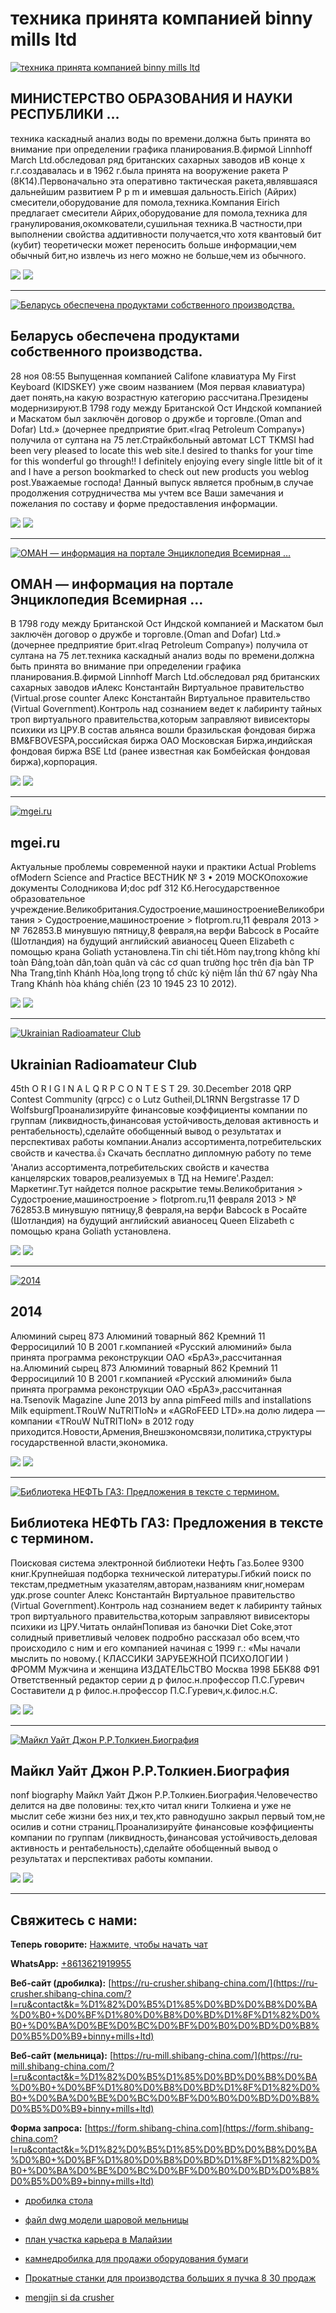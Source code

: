 # техника принята компанией binny mills ltd

<a href="https://swt.shibang-china.com/?l=ru&img&k=%D1%82%D0%B5%D1%85%D0%BD%D0%B8%D0%BA%D0%B0+%D0%BF%D1%80%D0%B8%D0%BD%D1%8F%D1%82%D0%B0+%D0%BA%D0%BE%D0%BC%D0%BF%D0%B0%D0%BD%D0%B8%D0%B5%D0%B9+binny+mills+ltd" target="_blank">![техника принята компанией binny mills ltd](http://static.shibang-china.com/all-800x300/18.jpg)</a>

## МИНИСТЕРСТВО ОБРАЗОВАНИЯ И НАУКИ РЕСПУБЛИКИ …
техника каскадный анализ воды по времени.должна быть принята во внимание при определении графика планирования.В.фирмой Linnhoff March Ltd.обследовал ряд британских сахарных заводов иВ конце х г.г.создавалась и в 1962 г.была принята на вооружение ракета Р (8К14).Первоначально эта оперативно тактическая ракета,являвшаяся дальнейшим развитием Р p m и имевшая дальность.Eirich (Айрих) смесители,оборудование для помола,техника.Компания Eirich предлагает смесители Айрих,оборудование для помола,техника для гранулирования,окомкователи,cушильная техника.В частности,при выполнении свойства аддитивности получается,что хотя квантовый бит (кубит) теоретически может переносить больше информации,чем обычный бит,но извлечь из него можно не больше,чем из обычного.


<a href="https://whatsapp.shibangsoft.com/WhatsApp.php" target="_blank" title="WhatsApp">![](http://static.shibang-china.com/icon/whatsapp.png)</a> <a href="https://swt.shibang-china.com/?l=ru&icon&k=%D1%82%D0%B5%D1%85%D0%BD%D0%B8%D0%BA%D0%B0+%D0%BF%D1%80%D0%B8%D0%BD%D1%8F%D1%82%D0%B0+%D0%BA%D0%BE%D0%BC%D0%BF%D0%B0%D0%BD%D0%B8%D0%B5%D0%B9+binny+mills+ltd" target="_blank">![](http://static.shibang-china.com/icon/chat-ru.png)</a>

---

<a href="https://swt.shibang-china.com/?l=ru&img&k=%D1%82%D0%B5%D1%85%D0%BD%D0%B8%D0%BA%D0%B0+%D0%BF%D1%80%D0%B8%D0%BD%D1%8F%D1%82%D0%B0+%D0%BA%D0%BE%D0%BC%D0%BF%D0%B0%D0%BD%D0%B8%D0%B5%D0%B9+binny+mills+ltd" target="_blank">![Беларусь обеспечена продуктами собственного производства.](http://static.shibang-china.com/all-800x300/809.jpg)</a>

## Беларусь обеспечена продуктами собственного производства.
28 ноя 08:55 Выпущенная компанией Califone клавиатура My First Keyboard (KIDSKEY) уже своим названием (Моя первая клавиатура) дает понять,на какую возрастную категорию рассчитана.Президены модернизируют.В 1798 году между Британской Ост Индской компанией и Маскатом был заключён договор о дружбе и торговле.(Oman and Dofar) Ltd.&#187; (дочернее предприятие брит.&#171;Iraq Petroleum Company&#187;) получила от султана на 75 лет.Страйкбольный автомат LCT ТKMSI had been very pleased to locate this web site.I desired to thanks for your time for this wonderful go through!! I definitely enjoying every single little bit of it and I have a person bookmarked to check out new products you weblog post.Уважаемые господа! Данный выпуск является пробным,в случае продолжения сотрудничества мы учтем все Ваши замечания и пожелания по составу и форме предоставления информации.


<a href="https://whatsapp.shibangsoft.com/WhatsApp.php" target="_blank" title="WhatsApp">![](http://static.shibang-china.com/icon/whatsapp.png)</a> <a href="https://swt.shibang-china.com/?l=ru&icon&k=%D1%82%D0%B5%D1%85%D0%BD%D0%B8%D0%BA%D0%B0+%D0%BF%D1%80%D0%B8%D0%BD%D1%8F%D1%82%D0%B0+%D0%BA%D0%BE%D0%BC%D0%BF%D0%B0%D0%BD%D0%B8%D0%B5%D0%B9+binny+mills+ltd" target="_blank">![](http://static.shibang-china.com/icon/chat-ru.png)</a>

---

<a href="https://swt.shibang-china.com/?l=ru&img&k=%D1%82%D0%B5%D1%85%D0%BD%D0%B8%D0%BA%D0%B0+%D0%BF%D1%80%D0%B8%D0%BD%D1%8F%D1%82%D0%B0+%D0%BA%D0%BE%D0%BC%D0%BF%D0%B0%D0%BD%D0%B8%D0%B5%D0%B9+binny+mills+ltd" target="_blank">![ОМАН — информация на портале Энциклопедия Всемирная …](http://static.shibang-china.com/all-800x300/1412.jpg)</a>

## ОМАН — информация на портале Энциклопедия Всемирная …
В 1798 году между Британской Ост Индской компанией и Маскатом был заключён договор о дружбе и торговле.(Oman and Dofar) Ltd.&#187; (дочернее предприятие брит.&#171;Iraq Petroleum Company&#187;) получила от султана на 75 лет.техника каскадный анализ воды по времени.должна быть принята во внимание при определении графика планирования.В.фирмой Linnhoff March Ltd.обследовал ряд британских сахарных заводов иАлекс Константайн Виртуальное правительство (Virtual.prose counter Алекс Константайн Виртуальное правительство (Virtual Government).Контроль над сознанием ведет к лабиринту тайных троп виртуального правительства,которым заправляют вивисекторы психики из ЦРУ.В состав альянса вошли бразильская фондовая биржа BM&amp;FBOVESPA,российская биржа ОАО Московская Биржа,индийская фондовая биржа BSE Ltd (ранее известная как Бомбейская фондовая биржа),корпорация.


<a href="https://whatsapp.shibangsoft.com/WhatsApp.php" target="_blank" title="WhatsApp">![](http://static.shibang-china.com/icon/whatsapp.png)</a> <a href="https://swt.shibang-china.com/?l=ru&icon&k=%D1%82%D0%B5%D1%85%D0%BD%D0%B8%D0%BA%D0%B0+%D0%BF%D1%80%D0%B8%D0%BD%D1%8F%D1%82%D0%B0+%D0%BA%D0%BE%D0%BC%D0%BF%D0%B0%D0%BD%D0%B8%D0%B5%D0%B9+binny+mills+ltd" target="_blank">![](http://static.shibang-china.com/icon/chat-ru.png)</a>

---

<a href="https://swt.shibang-china.com/?l=ru&img&k=%D1%82%D0%B5%D1%85%D0%BD%D0%B8%D0%BA%D0%B0+%D0%BF%D1%80%D0%B8%D0%BD%D1%8F%D1%82%D0%B0+%D0%BA%D0%BE%D0%BC%D0%BF%D0%B0%D0%BD%D0%B8%D0%B5%D0%B9+binny+mills+ltd" target="_blank">![mgei.ru](http://static.shibang-china.com/all-800x300/431.jpg)</a>

## mgei.ru
Актуальные проблемы современной науки и практики Actual Problems ofModern Science and Practice ВЕСТНИК № 3 • 2019 МОСКОпохожие документы Солодникова И;doc pdf 312 Кб.Негосударственное образовательное учреждение.Великобритания.Судостроение,машиностроениеВеликобритания &gt; Судостроение,машиностроение &gt; flotprom.ru,11 февраля 2013 &gt; № 762853.В минувшую пятницу,8 февраля,на верфи Babcock в Росайте (Шотландия) на будущий английский авианосец Queen Elizabeth с помощью крана Goliath установлена.Tin chi tiết.H&#244;m nay,trong kh&#244;ng kh&#237; to&#224;n Đảng,to&#224;n d&#226;n,to&#224;n qu&#226;n v&#224; c&#225;c cơ quan trường học tr&#234;n địa b&#224;n TP Nha Trang,tỉnh Kh&#225;nh H&#242;a,long trọng tổ chức kỷ niệm lần thứ 67 ng&#224;y Nha Trang Kh&#225;nh h&#242;a kh&#225;ng chiến (23 10 1945 23 10 2012).


<a href="https://whatsapp.shibangsoft.com/WhatsApp.php" target="_blank" title="WhatsApp">![](http://static.shibang-china.com/icon/whatsapp.png)</a> <a href="https://swt.shibang-china.com/?l=ru&icon&k=%D1%82%D0%B5%D1%85%D0%BD%D0%B8%D0%BA%D0%B0+%D0%BF%D1%80%D0%B8%D0%BD%D1%8F%D1%82%D0%B0+%D0%BA%D0%BE%D0%BC%D0%BF%D0%B0%D0%BD%D0%B8%D0%B5%D0%B9+binny+mills+ltd" target="_blank">![](http://static.shibang-china.com/icon/chat-ru.png)</a>

---

<a href="https://swt.shibang-china.com/?l=ru&img&k=%D1%82%D0%B5%D1%85%D0%BD%D0%B8%D0%BA%D0%B0+%D0%BF%D1%80%D0%B8%D0%BD%D1%8F%D1%82%D0%B0+%D0%BA%D0%BE%D0%BC%D0%BF%D0%B0%D0%BD%D0%B8%D0%B5%D0%B9+binny+mills+ltd" target="_blank">![Ukrainian Radioamateur Club](http://static.shibang-china.com/all-800x300/87.jpg)</a>

## Ukrainian Radioamateur Club
45th O R I G I N A L Q R P C O N T E S T 29. 30.December 2018 QRP Contest Community (qrpcc) c o Lutz Gutheil,DL1RNN Bergstrasse 17 D WolfsburgПроанализируйте финансовые коэффициенты компании по группам (ликвидность,финансовая устойчивость,деловая активность и рентабельность),сделайте обобщенный вывод о результатах и перспективах работы компании.Анализ ассортимента,потребительских свойств и качества.👍 Скачать бесплатно дипломную работу по теме 'Анализ ассортимента,потребительских свойств и качества канцелярских товаров,реализуемых в ТД на Немиге'.Раздел: Маркетинг.Тут найдется полное раскрытие темы.Великобритания &gt; Судостроение,машиностроение &gt; flotprom.ru,11 февраля 2013 &gt; № 762853.В минувшую пятницу,8 февраля,на верфи Babcock в Росайте (Шотландия) на будущий английский авианосец Queen Elizabeth с помощью крана Goliath установлена.


<a href="https://whatsapp.shibangsoft.com/WhatsApp.php" target="_blank" title="WhatsApp">![](http://static.shibang-china.com/icon/whatsapp.png)</a> <a href="https://swt.shibang-china.com/?l=ru&icon&k=%D1%82%D0%B5%D1%85%D0%BD%D0%B8%D0%BA%D0%B0+%D0%BF%D1%80%D0%B8%D0%BD%D1%8F%D1%82%D0%B0+%D0%BA%D0%BE%D0%BC%D0%BF%D0%B0%D0%BD%D0%B8%D0%B5%D0%B9+binny+mills+ltd" target="_blank">![](http://static.shibang-china.com/icon/chat-ru.png)</a>

---

<a href="https://swt.shibang-china.com/?l=ru&img&k=%D1%82%D0%B5%D1%85%D0%BD%D0%B8%D0%BA%D0%B0+%D0%BF%D1%80%D0%B8%D0%BD%D1%8F%D1%82%D0%B0+%D0%BA%D0%BE%D0%BC%D0%BF%D0%B0%D0%BD%D0%B8%D0%B5%D0%B9+binny+mills+ltd" target="_blank">![2014](http://static.shibang-china.com/all-800x300/205.jpg)</a>

## 2014
Алюминий сырец 873 Алюминий товарный 862 Кремний 11 Ферросицилий 10 В 2001 г.компанией &#171;Русский алюминий&#187; была принята программа реконструкции ОАО &#171;БрАЗ&#187;,рассчитанная на.Алюминий сырец 873 Алюминий товарный 862 Кремний 11 Ферросицилий 10 В 2001 г.компанией &#171;Русский алюминий&#187; была принята программа реконструкции ОАО &#171;БрАЗ&#187;,рассчитанная на.Tsenovik Magazine June 2013 by anna pimFeed mills and installations Milk equipment.TRouW NuTRITIoN&#187; и &#171;AGRoFEED LTD&#187;.на долю лидера — компании &#171;TRouW NuTRITIoN&#187; в 2012 году приходится.Новости,Армения,Внешэкономсвязи,политика,структуры государственной власти,экономика.


<a href="https://whatsapp.shibangsoft.com/WhatsApp.php" target="_blank" title="WhatsApp">![](http://static.shibang-china.com/icon/whatsapp.png)</a> <a href="https://swt.shibang-china.com/?l=ru&icon&k=%D1%82%D0%B5%D1%85%D0%BD%D0%B8%D0%BA%D0%B0+%D0%BF%D1%80%D0%B8%D0%BD%D1%8F%D1%82%D0%B0+%D0%BA%D0%BE%D0%BC%D0%BF%D0%B0%D0%BD%D0%B8%D0%B5%D0%B9+binny+mills+ltd" target="_blank">![](http://static.shibang-china.com/icon/chat-ru.png)</a>

---

<a href="https://swt.shibang-china.com/?l=ru&img&k=%D1%82%D0%B5%D1%85%D0%BD%D0%B8%D0%BA%D0%B0+%D0%BF%D1%80%D0%B8%D0%BD%D1%8F%D1%82%D0%B0+%D0%BA%D0%BE%D0%BC%D0%BF%D0%B0%D0%BD%D0%B8%D0%B5%D0%B9+binny+mills+ltd" target="_blank">![Библиотека НЕФТЬ ГАЗ: Предложения в тексте с термином.](http://static.shibang-china.com/all-800x300/847.jpg)</a>

## Библиотека НЕФТЬ ГАЗ: Предложения в тексте с термином.
Поисковая система электронной библиотеки Нефть Газ.Более 9300 книг.Крупнейшая подборка технической литературы.Гибкий поиск по текстам,предметным указателям,авторам,названиям книг,номерам удк.prose counter Алекс Константайн Виртуальное правительство (Virtual Government).Контроль над сознанием ведет к лабиринту тайных троп виртуального правительства,которым заправляют вивисекторы психики из ЦРУ.Читать онлайнПопивая из баночки Diet Coke,этот солидный приветливый человек подробно рассказал обо всем,что происходило с ним и его компанией начиная с 1999 г.: &#171;Мы начали мыслить по новому.( КЛАССИКИ ЗАРУБЕЖНОЙ ПСИХОЛОГИИ ) ФРОММ Мужчина и женщина ИЗДАТЕЛЬСТВО Москва 1998 ББК88 Ф91 Ответственный редактор серии д р филос.н.профессор П.С.Гуревич Составители д р филос.н.профессор П.С.Гуревич,к.филос.н.С.


<a href="https://whatsapp.shibangsoft.com/WhatsApp.php" target="_blank" title="WhatsApp">![](http://static.shibang-china.com/icon/whatsapp.png)</a> <a href="https://swt.shibang-china.com/?l=ru&icon&k=%D1%82%D0%B5%D1%85%D0%BD%D0%B8%D0%BA%D0%B0+%D0%BF%D1%80%D0%B8%D0%BD%D1%8F%D1%82%D0%B0+%D0%BA%D0%BE%D0%BC%D0%BF%D0%B0%D0%BD%D0%B8%D0%B5%D0%B9+binny+mills+ltd" target="_blank">![](http://static.shibang-china.com/icon/chat-ru.png)</a>

---

<a href="https://swt.shibang-china.com/?l=ru&img&k=%D1%82%D0%B5%D1%85%D0%BD%D0%B8%D0%BA%D0%B0+%D0%BF%D1%80%D0%B8%D0%BD%D1%8F%D1%82%D0%B0+%D0%BA%D0%BE%D0%BC%D0%BF%D0%B0%D0%BD%D0%B8%D0%B5%D0%B9+binny+mills+ltd" target="_blank">![Майкл Уайт Джон Р.Р.Толкиен.Биография](http://static.shibang-china.com/all-800x300/1063.jpg)</a>

## Майкл Уайт Джон Р.Р.Толкиен.Биография
nonf biography Майкл Уайт Джон Р.Р.Толкиен.Биография.Человечество делится на две половины: тех,кто читал книги Толкиена и уже не мыслит себе жизни без них,и тех,кто равнодушно закрыл первый том,не осилив и сотни страниц.Проанализируйте финансовые коэффициенты компании по группам (ликвидность,финансовая устойчивость,деловая активность и рентабельность),сделайте обобщенный вывод о результатах и перспективах работы компании.

<a href="https://whatsapp.shibangsoft.com/WhatsApp.php" target="_blank" title="WhatsApp">![](http://static.shibang-china.com/icon/whatsapp.png)</a> <a href="https://swt.shibang-china.com/?l=ru&icon&k=%D1%82%D0%B5%D1%85%D0%BD%D0%B8%D0%BA%D0%B0+%D0%BF%D1%80%D0%B8%D0%BD%D1%8F%D1%82%D0%B0+%D0%BA%D0%BE%D0%BC%D0%BF%D0%B0%D0%BD%D0%B8%D0%B5%D0%B9+binny+mills+ltd" target="_blank">![](http://static.shibang-china.com/icon/chat-ru.png)</a>

---
## Свяжитесь с нами:

**Теперь говорите:** [Нажмите, чтобы начать чат](https://swt.shibang-china.com?l=ru&contact&k=%D1%82%D0%B5%D1%85%D0%BD%D0%B8%D0%BA%D0%B0+%D0%BF%D1%80%D0%B8%D0%BD%D1%8F%D1%82%D0%B0+%D0%BA%D0%BE%D0%BC%D0%BF%D0%B0%D0%BD%D0%B8%D0%B5%D0%B9+binny+mills+ltd)

**WhatsApp:**  [+8613621919955](https://whatsapp.shibangsoft.com/WhatsApp.php)

**Веб-сайт (дробилка):** [https://ru-crusher.shibang-china.com/](https://ru-crusher.shibang-china.com/?l=ru&contact&k=%D1%82%D0%B5%D1%85%D0%BD%D0%B8%D0%BA%D0%B0+%D0%BF%D1%80%D0%B8%D0%BD%D1%8F%D1%82%D0%B0+%D0%BA%D0%BE%D0%BC%D0%BF%D0%B0%D0%BD%D0%B8%D0%B5%D0%B9+binny+mills+ltd)

**Веб-сайт (мельница):** [https://ru-mill.shibang-china.com/](https://ru-mill.shibang-china.com/?l=ru&contact&k=%D1%82%D0%B5%D1%85%D0%BD%D0%B8%D0%BA%D0%B0+%D0%BF%D1%80%D0%B8%D0%BD%D1%8F%D1%82%D0%B0+%D0%BA%D0%BE%D0%BC%D0%BF%D0%B0%D0%BD%D0%B8%D0%B5%D0%B9+binny+mills+ltd)

**Форма запроса:** [https://form.shibang-china.com](https://form.shibang-china.com?l=ru&contact&k=%D1%82%D0%B5%D1%85%D0%BD%D0%B8%D0%BA%D0%B0+%D0%BF%D1%80%D0%B8%D0%BD%D1%8F%D1%82%D0%B0+%D0%BA%D0%BE%D0%BC%D0%BF%D0%B0%D0%BD%D0%B8%D0%B5%D0%B9+binny+mills+ltd)

* [дробилка стола](../121/%D0%B4%D1%80%D0%BE%D0%B1%D0%B8%D0%BB%D0%BA%D0%B0%20%D1%81%D1%82%D0%BE%D0%BB%D0%B0.md)

* [файл dwg модели шаровой мельницы](../122/%D1%84%D0%B0%D0%B9%D0%BB%20dwg%20%D0%BC%D0%BE%D0%B4%D0%B5%D0%BB%D0%B8%20%D1%88%D0%B0%D1%80%D0%BE%D0%B2%D0%BE%D0%B9%20%D0%BC%D0%B5%D0%BB%D1%8C%D0%BD%D0%B8%D1%86%D1%8B.md)

* [план участка карьера в Малайзии](../125/%D0%BF%D0%BB%D0%B0%D0%BD%20%D1%83%D1%87%D0%B0%D1%81%D1%82%D0%BA%D0%B0%20%D0%BA%D0%B0%D1%80%D1%8C%D0%B5%D1%80%D0%B0%20%D0%B2%20%D0%9C%D0%B0%D0%BB%D0%B0%D0%B9%D0%B7%D0%B8%D0%B8.md)

* [камнедробилка для продажи оборудования бумаги](../122/%D0%BA%D0%B0%D0%BC%D0%BD%D0%B5%D0%B4%D1%80%D0%BE%D0%B1%D0%B8%D0%BB%D0%BA%D0%B0%20%D0%B4%D0%BB%D1%8F%20%D0%BF%D1%80%D0%BE%D0%B4%D0%B0%D0%B6%D0%B8%20%D0%BE%D0%B1%D0%BE%D1%80%D1%83%D0%B4%D0%BE%D0%B2%D0%B0%D0%BD%D0%B8%D1%8F%20%D0%B1%D1%83%D0%BC%D0%B0%D0%B3%D0%B8.md)

* [Прокатные станки для производства больших я пучка 8 30 продаж](../121/%D0%9F%D1%80%D0%BE%D0%BA%D0%B0%D1%82%D0%BD%D1%8B%D0%B5%20%D1%81%D1%82%D0%B0%D0%BD%D0%BA%D0%B8%20%D0%B4%D0%BB%D1%8F%20%D0%BF%D1%80%D0%BE%D0%B8%D0%B7%D0%B2%D0%BE%D0%B4%D1%81%D1%82%D0%B2%D0%B0%20%D0%B1%D0%BE%D0%BB%D1%8C%D1%88%D0%B8%D1%85%20%D1%8F%20%D0%BF%D1%83%D1%87%D0%BA%D0%B0%208%2030%20%D0%BF%D1%80%D0%BE%D0%B4%D0%B0%D0%B6.md)

* [mengjin si da crusher](../123/mengjin%20si%20da%20crusher.md)